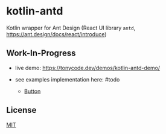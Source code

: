 kotlin-antd
===========

Kotlin wrapper for Ant Design (React UI library `antd`, https://ant.design/docs/react/introduce)


## Work-In-Progress

- live demo: https://tonycode.dev/demos/kotlin-antd-demo/

- see examples implementation here:  #todo
    - [Button](demo/src/jsMain/kotlin/dev/tonycode/kotlin_wrappers/kotlin_antd_demo/ui/screens/button/ButtonDemo.kt)


## License

[MIT](LICENSE)
